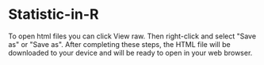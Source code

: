 # Statistic-in-R

To open html files you can click View raw. Then right-click and select "Save as" or "Save as". After completing these steps, the HTML file will be downloaded to
your device and will be ready to open in your web browser.
